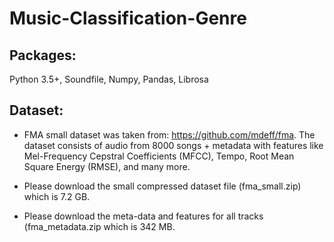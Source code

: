 # Music-Classification-Genre


## Packages:
Python 3.5+, Soundfile, Numpy, Pandas, Librosa


## Dataset:
* FMA small dataset was taken from: https://github.com/mdeff/fma. 
The dataset consists of audio from 8000 songs + metadata with features like Mel-Frequency Cepstral Coefficients
(MFCC), Tempo, Root Mean Square Energy (RMSE), and many more.

* Please download the small compressed dataset file (fma_small.zip) which is 7.2 GB.
* Please download the meta-data and features for all tracks (fma_metadata.zip which is 342 MB.

